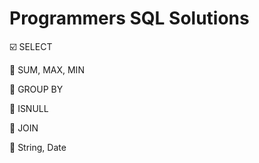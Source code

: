 # Programmers SQL Solutions

:ballot_box_with_check: SELECT

:black_square_button: SUM, MAX, MIN

:black_square_button: GROUP BY

:black_square_button: ISNULL

:black_square_button: JOIN

:black_square_button: String, Date